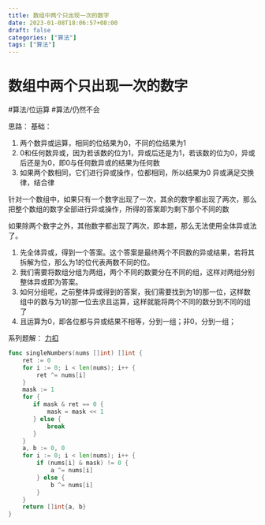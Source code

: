 ```yaml
---
title: 数组中两个只出现一次的数字
date: 2023-01-08T18:06:57+08:00
draft: false
categories: ["算法"]
tags: ["算法"]
---
```


# 数组中两个只出现一次的数字
#算法/位运算
#算法/仍然不会

思路：
基础：
1. 两个数异或运算，相同的位结果为0，不同的位结果为1
2. 0和任何数异或，因为若该数的位为1，异或后还是为1，若该数的位为0，异或后还是为0，即0与任何数异或的结果为任何数
3. 如果两个数相同，它们进行异或操作，位都相同，所以结果为0
异或满足交换律，结合律

针对一个数组中，如果只有一个数字出现了一次，其余的数字都出现了两次，那么把整个数组的数字全部进行异或操作，所得的答案即为剩下那个不同的数

如果除两个数字之外，其他数字都出现了两次，即本题，那么无法使用全体异或法了。
1. 先全体异或，得到一个答案。这个答案是最终两个不同数的异或结果，若将其拆解为位，那么为1的位代表两数不同的位。
2. 我们需要将数组分组为两组，两个不同的数要分在不同的组，这样对两组分别整体异或即为答案。
3. 如何分组呢，之前整体异或得到的答案，我们需要找到为1的那一位，这样数组中的数与为1的那一位去求且运算，这样就能将两个不同的数分到不同的组了
4. 且运算为0，即各位都与异或结果不相等，分到一组；非0，分到一组；

系列题解：
[力扣](https://leetcode-cn.com/problems/shu-zu-zhong-shu-zi-chu-xian-de-ci-shu-lcof/solution/zhi-chu-xian-yi-ci-de-shu-xi-lie-wei-yun-suan-by-a/)

```go
func singleNumbers(nums []int) []int {
    ret := 0
    for i := 0; i < len(nums); i++ {
        ret ^= nums[i]
    }
    mask := 1
    for {
       if mask & ret == 0 {
           mask = mask << 1
       } else {
           break
       }
    }
    a, b := 0, 0
    for i := 0; i < len(nums); i++ {
        if (nums[i] & mask) != 0 {
            a ^= nums[i]
        } else {
            b ^= nums[i]
        }
    }
    return []int{a, b}
}
```